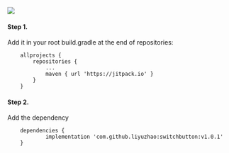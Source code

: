 [![](https://jitpack.io/v/liyuzhao/switchbutton.svg)](https://jitpack.io/#liyuzhao/switchbutton)


#### Step 1.
Add it in your root build.gradle at the end of repositories:

```
	allprojects {
		repositories {
			...
			maven { url 'https://jitpack.io' }
		}
	}
```

#### Step 2.
Add the dependency

```
	dependencies {
	        implementation 'com.github.liyuzhao:switchbutton:v1.0.1'
	}

```